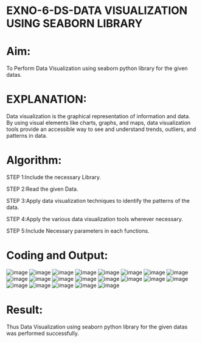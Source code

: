 # EXNO-6-DS-DATA VISUALIZATION USING SEABORN LIBRARY

# Aim:
  To Perform Data Visualization using seaborn python library for the given datas.

# EXPLANATION:
Data visualization is the graphical representation of information and data. By using visual elements like charts, graphs, and maps, data visualization tools provide an accessible way to see and understand trends, outliers, and patterns in data.

# Algorithm:
STEP 1:Include the necessary Library.

STEP 2:Read the given Data.

STEP 3:Apply data visualization techniques to identify the patterns of the data.

STEP 4:Apply the various data visualization tools wherever necessary.

STEP 5:Include Necessary parameters in each functions.

# Coding and Output:
![image](https://github.com/danush564/EXNO-6-DS/assets/98585166/494a2d01-0014-4e47-9f88-78cea743705e)
![image](https://github.com/danush564/EXNO-6-DS/assets/98585166/288c0aa9-685f-4c0a-b4ea-26884bdccef1)
![image](https://github.com/danush564/EXNO-6-DS/assets/98585166/6226a52f-7365-42f7-a2c6-fae5c01ce53c)
![image](https://github.com/danush564/EXNO-6-DS/assets/98585166/a78ddc11-caad-492c-b0eb-8565dabd5d32)
![image](https://github.com/danush564/EXNO-6-DS/assets/98585166/617fa680-274f-4fcc-a73e-7ba743d99336)
![image](https://github.com/danush564/EXNO-6-DS/assets/98585166/7d46b28a-8255-4623-801f-c9e5391162c3)
![image](https://github.com/danush564/EXNO-6-DS/assets/98585166/d2a1c315-819d-4bb9-9427-858b759d0fcf)
![image](https://github.com/danush564/EXNO-6-DS/assets/98585166/7af0fbc0-1247-4df6-b0e0-eb84396ccfcd)
![image](https://github.com/danush564/EXNO-6-DS/assets/98585166/fc22bb35-d4c3-4cc3-ade7-40b8e19ad947)
![image](https://github.com/danush564/EXNO-6-DS/assets/98585166/081c0cac-512c-47bb-9d0b-1e47015cfd05)
![image](https://github.com/danush564/EXNO-6-DS/assets/98585166/373e6869-7936-4598-b0e9-15ba40a6948b)
![image](https://github.com/danush564/EXNO-6-DS/assets/98585166/139a989f-897f-4e50-a83b-2bdec16e3f2a)
![image](https://github.com/danush564/EXNO-6-DS/assets/98585166/551a08fb-133d-41be-8508-2390beb5c100)
![image](https://github.com/danush564/EXNO-6-DS/assets/98585166/1758f6df-aca1-481f-be39-9b56307da7df)
![image](https://github.com/danush564/EXNO-6-DS/assets/98585166/9c0f5090-2f6b-4e36-91ee-d855b7f3390f)
![image](https://github.com/danush564/EXNO-6-DS/assets/98585166/90f76c02-ff81-4136-b660-55f9d18fbd25)
![image](https://github.com/danush564/EXNO-6-DS/assets/98585166/24519759-20b6-46ec-ac1f-a8333eea3f93)
![image](https://github.com/danush564/EXNO-6-DS/assets/98585166/00aa0f69-b90a-498f-ae15-bf373c4774be)
![image](https://github.com/danush564/EXNO-6-DS/assets/98585166/f65b8b45-9418-42a8-b600-6b7245e3f327)
![image](https://github.com/danush564/EXNO-6-DS/assets/98585166/5086b776-9fc1-4e1e-aa5c-30ecb2fa9d58)
![image](https://github.com/danush564/EXNO-6-DS/assets/98585166/c0a83fde-c270-4a24-9a75-9c2cc6605854)

# Result:
 Thus Data Visualization using seaborn python library for the given datas was performed successfully.
